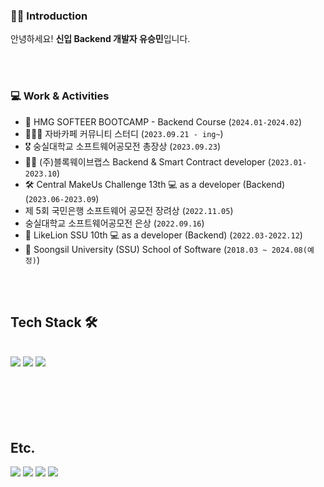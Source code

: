 <div> 
  
### 💁‍♀️ Introduction
안녕하세요! **신입 Backend 개발자 유승민**입니다.

<br><br>


### 💻 Work & Activities
- 🚗 HMG SOFTEER BOOTCAMP - Backend Course (`2024.01-2024.02`)
- 🧑🏻‍💻 자바카페 커뮤니티 스터디 (`2023.09.21 - ing~`)
- 🎖️ 숭실대학교 소프트웨어공모전 총장상 (`2023.09.23`)
- 🙎‍♂️ (주)블록웨이브랩스 Backend & Smart Contract developer (`2023.01-2023.10`)
- 🛠️ Central MakeUs Challenge 13th 💻 as a developer (Backend) (`2023.06-2023.09`)
- 제 5회 국민은행 소프트웨어 공모전 장려상 (`2022.11.05`)
- 숭실대학교 소프트웨어공모전 은상 (`2022.09.16`)
- 🦁 LikeLion SSU 10th 💻 as a developer (Backend) (`2022.03-2022.12`)
- 🏫 Soongsil University (SSU) School of Software (`2018.03 ~ 2024.08(예정)`)

<br>
<br>

  <h2>Tech Stack 🛠️</h2>
  <br/>
    <img src="https://img.shields.io/badge/Spring boot-6DB33F?style=for-the-badge&logo=Spring Boot&logoColor=white"/></a> 
    <img src="https://img.shields.io/badge/spring_data_jpa-6DB33F?style=for-the-badge&logo=Databricks&logoColor=black"/></a>
    <img src="https://img.shields.io/badge/Spring Security-6DB33F?style=for-the-badge&logo=springsecurity&logoColor=white"/></a><br/>
    <br/>
  <br/>
<br/>
<br/>
<br/>
<!--6번째줄-->
<h2>Etc.</h2>
  <img src="https://img.shields.io/badge/IntelliJ IDEA-black?style=for-the-badge&logo=IntelliJ IDEA&logoColor=EF2D5E"/></a>
  <img src="https://img.shields.io/badge/VS code-007ACC?style=for-the-badge&logo=visual studio code&logoColor=white"/></a>
  <img src ="https://img.shields.io/badge/Notion-black?style=for-the-badge&logo=Notion&logoColor=white" />
  <img src ="https://img.shields.io/badge/Figma-pink?style=for-the-badge&logo=Figma&logoColor=white" />
  <br/>
<br>
<br>

</div>
